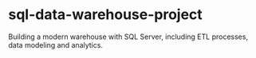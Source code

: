# sql-data-warehouse-project
Building a modern warehouse with SQL Server, including ETL processes, data modeling and analytics.

